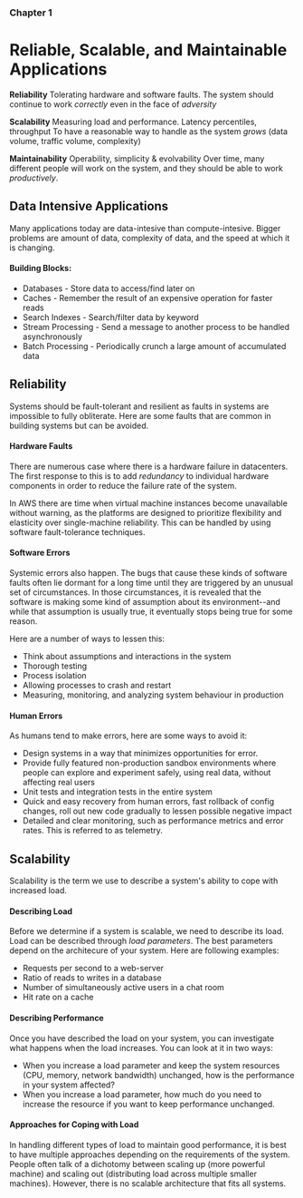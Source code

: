 ### Chapter 1
# Reliable, Scalable, and Maintainable Applications

**Reliability**
Tolerating hardware and software faults. The system should continue to work *correctly* even in the face of *adversity*

**Scalability**
Measuring load and performance. Latency percentiles, throughput
To have a reasonable way to handle as the system *grows* (data volume, traffic volume, complexity)

**Maintainability**
Operability, simplicity & evolvability
Over time, many different people will work on the system, and they should be able to work *productively*.


## Data Intensive Applications
Many applications today are data-intesive than compute-intesive. Bigger problems are amount of data, complexity of data, and the speed at which it is changing.

#### Building Blocks:
- Databases - Store data to access/find later on
- Caches - Remember the result of an expensive operation for faster reads
- Search Indexes - Search/filter data by keyword
- Stream Processing - Send a message to another process to be handled asynchronously
- Batch Processing - Periodically crunch a large amount of accumulated data

## Reliability
Systems should be fault-tolerant and resilient as faults in systems are impossible to fully obliterate. Here are some faults that are common in building systems but can be avoided.

#### Hardware Faults
There are numerous case where there is a hardware failure in datacenters. The first response to this is to add *redundancy* to individual hardware components in order to reduce the failure rate of the system.

In AWS there are time when virtual machine instances become unavailable without warning, as the platforms are designed to prioritize flexibility and elasticity over single-machine reliability. This can be handled by using software fault-tolerance techniques.

#### Software Errors
Systemic errors also happen. The bugs that cause these kinds of software faults often lie dormant for a long time until they are triggered by an unusual set of circumstances. In those circumstances, it is revealed that the software is making some kind of assumption about its environment--and while that assumption is usually true, it eventually stops being true for some reason.

Here are a number of ways to lessen this:
- Think about assumptions and interactions in the system
- Thorough testing
- Process isolation
- Allowing processes to crash and restart
- Measuring, monitoring, and analyzing system behaviour in production

#### Human Errors
As humans tend to make errors, here are some ways to avoid it:
- Design systems in a way that minimizes opportunities for error.
- Provide fully featured non-production sandbox environments where people can explore and experiment safely, using real data, without affecting real users
- Unit tests and integration tests in the entire system
- Quick and easy recovery from human errors, fast rollback of config changes, roll out new code gradually to lessen possible negative impact
- Detailed and clear monitoring, such as performance metrics and error rates. This is referred to as telemetry.

## Scalability
Scalability is the term we use to describe a system's ability to cope with increased load.

#### Describing Load
Before we determine if a system is scalable, we need to describe its load. Load can be described through *load parameters*. The best parameters depend on the architecure of your system. Here are following examples:
- Requests per second to a web-server
- Ratio of reads to writes in a database
- Number of simultaneously active users in a chat room
- Hit rate on a cache

#### Describing Performance
Once you have described the load on your system, you can investigate what happens when the load increases. You can look at it in two ways:
- When you increase a load parameter and keep the system resources (CPU, memory, network bandwidth) unchanged, how is the performance in your system affected?
- When you increase a load parameter, how much do you need to increase the resource if you want to keep performance unchanged.

#### Approaches for Coping with Load
In handling different types of load to maintain good performance, it is best to have multiple approaches depending on the requirements of the system. People often talk of a dichotomy between scaling up (more powerful machine) and scaling out (distributing load across multiple smaller machines). However, there is no scalable architecture that fits all systems.
